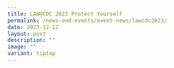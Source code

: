 ```yaml
---
title: LAW@CDC 2023 Protect Yourself
permalink: /news-and-events/event-news/lawcdc2023/
date: 2023-12-12
layout: post
description: ""
image: ""
variant: tiptap
---
```

